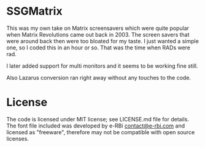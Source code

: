 # SSGMatrix
This was my own take on Matrix screensavers which were quite popular when
Matrix Revolutions came out back in 2003. The screen savers that were 
around back then were too bloated for my taste. I just wanted a simple one, 
so I coded this in an hour or so. That was the time when RADs were rad.

I later added support for multi monitors and it seems to be working
fine still.

Also Lazarus conversion ran right away without any touches to the code.

# License
The code is licensed under MIT license; see LICENSE.md file for details. 
The font file included was developed by e-RBi <contact@e-rbi.com> and licensed 
as "freeware", therefore may not be compatible with open source licenses.